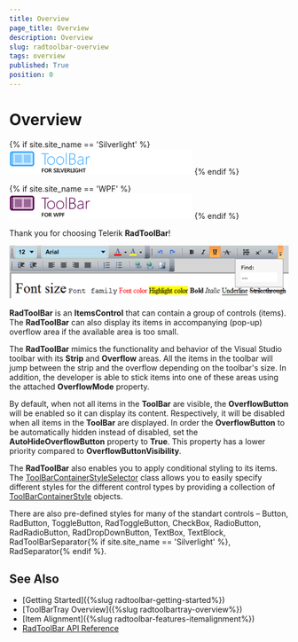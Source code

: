 ```yaml
---
title: Overview
page_title: Overview
description: Overview
slug: radtoolbar-overview
tags: overview
published: True
position: 0
---
```


# Overview

{% if site.site_name == 'Silverlight' %}
![RadToolBar Silevrlight Icon](images/toolbar_sl_icon.png)
{% endif %}

{% if site.site_name == 'WPF' %}
![RadToolBar WPF Icon](images/toolbar_wpf_icon.png)
{% endif %}

Thank you for choosing Telerik __RadToolBar__!

![RadToolBar](images/RadToolBar.png)

__RadToolBar__ is an __ItemsControl__ that can contain a group of controls (items). The __RadToolBar__ can also display its items in accompanying (pop-up) overflow area if the available area is too small.

The __RadToolBar__ mimics the functionality and behavior of the Visual Studio toolbar with its __Strip__ and __Overflow__ areas. All the items in the toolbar will jump between the strip and the overflow depending on the toolbar's size. In addition, the developer is able to stick items into one of these areas using the attached __OverflowMode__ property.

By default, when not all items in the __ToolBar__ are visible, the __OverflowButton__ will be enabled so it can display its content. Respectively, it will be disabled when all items in the __ToolBar__ are displayed. In order the __OverflowButton__ to be automatically hidden instead of disabled, set the __AutoHideOverflowButton__ property to __True__. This property has a lower priority compared to  __OverflowButtonVisibility__.

The __RadToolBar__ also enables you to apply conditional styling to its items. The [ToolBarContainerStyleSelector](https://docs.telerik.com/devtools/wpf/api/html/t_telerik_windows_controls_toolbarcontainerstyleselector.htm) class allows you to easily specify different styles for the different control types by providing a collection of [ToolBarContainerStyle](https://docs.telerik.com/devtools/wpf/api/html/t_telerik_windows_controls_toolbarcontainerstyle.htm) objects.

There are also pre-defined styles for many of the standart controls – Button, RadButton, ToggleButton, RadToggleButton, CheckBox, RadioButton, RadRadioButton, RadDropDownButton, TextBox, TextBlock, RadToolBarSeparator{% if site.site_name == 'Silverlight' %}, RadSeparator{% endif %}.

## See Also  
 * [Getting Started]({%slug radtoolbar-getting-started%})
 * [ToolBarTray Overview]({%slug radtoolbartray-overview%})
 * [Item Alignment]({%slug radtoolbar-features-itemalignment%})
 * [RadToolBar API Reference](https://docs.telerik.com/devtools/wpf/api/html/t_telerik_windows_controls_radtoolbar.htm)
